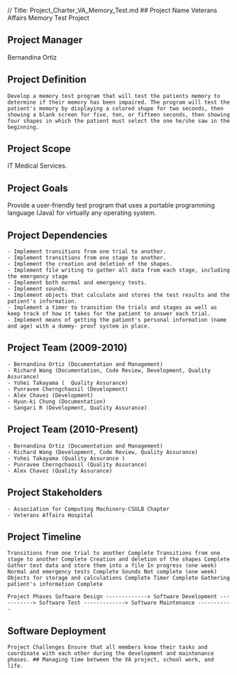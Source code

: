 // Title: Project_Charter_VA_Memory_Test.md
﻿## Project Name
Veterans Affairs Memory Test Project

## Project Manager
Bernandina Ortiz

## Project Definition
	Develop a memory test program that will test the patients memory to determine if their memory has been impaired. The program will test the patient's memory by displaying a colored shape for two seconds, then showing a blank screen for five, ten, or fifteen seconds, then showing four shapes in which the patient must select the one he/she saw in the beginning.

## Project Scope
IT Medical Services.

## Project Goals
Provide a user-friendly test program that uses a portable programming language (Java) for virtually any operating system.

## Project Dependencies
	- Implement transitions from one trial to another.
	- Implement transitions from one stage to another.
	- Implement the creation and deletion of the shapes.
	- Implement file writing to gather all data from each stage, including the emergency stage
	- Implement both normal and emergency tests.
	- Implement sounds.
	- Implement objects that calculate and stores the test results and the patient's information.
	- Implement a timer to transition the trials and stages as well as keep track of how it takes for the patient to answer each trial.
	- Implement means of getting the patient's personal information (name and age) with a dummy- proof system in place.

## Project Team (2009-2010)
	- Bernandina Ortiz (Documentation and Management) 
	- Richard Wang (Documentation, Code Review, Development, Quality Assurance) 
	- Yohei Takayama (	Quality Assurance) 
	- Punravee Cherngchaosil (Development) 
	- Alex Chavez (Development) 
	- Hyun-ki Chung (Documentation) 
	- Sangari R (Development, Quality Assurance)
## Project Team (2010-Present)
	- Bernandina Ortiz (Documentation and Management) 
	- Richard Wang (Development, Code Review, Quality Assurance) 
	- Yohei Takayama (Quality Assurance	) 
	- Punravee Cherngchaosil (Quality Assurance) 
	- Alex Chavez (Quality Assurance)
## Project Stakeholders
	- Association for Computing Machinery-CSULB Chapter 
	- Veterans Affairs Hospital

## Project Timeline
	Transitions from one trial to another Complete Transitions from one stage to another Complete Creation and deletion of the shapes Complete Gather test data and store them into a file In progress (one week) Normal and emergency tests Complete Sounds Not complete (one week) Objects for storage and calculations Complete Timer Complete Gathering patient's information Complete

	Project Phases Software Design -------------> Software Development -----------> Software Test -------------> Software Maintenance -----------
## Software Deployment
	Project Challenges Ensure that all members know their tasks and coordinate with each other during the development and maintenance phases. ## Managing time between the VA project, school work, and life.